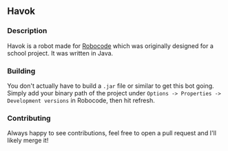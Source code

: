 ## Havok

### Description
Havok is a robot made for [Robocode](http://robocode.sourceforge.net/) which was originally designed for a school project. It was written in Java.

### Building
You don't actually have to build a `.jar` file or similar to get this bot going. Simply add your binary path of the project under `Options -> Properties -> Development versions` in Robocode, then hit refresh.

### Contributing
Always happy to see contributions, feel free to open a pull request and I'll likely merge it!
